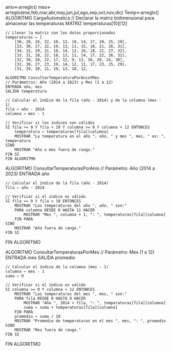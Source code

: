 <PROGRAMA PRINCIPAL>
    anio<-arreglo()
    mes<-arreglo(ene,feb,mar,abr,may,jun,jul,ago,sep,oct,nov,dic)
    Temp<-arreglo()
    ALGORITMO CargaAutomatica
    // Declarar la matriz bidimensional para almacenar las temperaturas
    MATRIZ temperaturas[10][12]

    // Llenar la matriz con los datos proporcionados
    temperaturas ← [
        [30, 28, 26, 22, 18, 12, 10, 14, 17, 20, 25, 29],
        [33, 30, 27, 22, 19, 13, 11, 15, 18, 21, 26, 31],
        [34, 32, 29, 21, 18, 14, 12, 16, 18, 21, 27, 32],
        [33, 31, 28, 22, 18, 13, 11, 14, 17, 22, 26, 31],
        [32, 30, 28, 22, 17, 12, 9, 13, 16, 20, 24, 30],
        [32, 30, 27, 23, 19, 14, 12, 11, 17, 23, 25, 29],
        [31, 29, 28, 21, 19, 13, 10, 12, 

<MODULOS>
    
    ALGORITMO ConsultarTemperaturaPorAnioYMes
    // Parámetros: Año (2014 a 2023) y Mes (1 a 12)
    ENTRADA año, mes
    SALIDA temperatura

    // Calcular el índice de la fila (año - 2014) y de la columna (mes - 1)
    fila ← año - 2014
    columna ← mes - 1

    // Verificar si los índices son válidos
    SI fila >= 0 Y fila < 10 Y columna >= 0 Y columna < 12 ENTONCES
        temperatura ← temperaturas[fila][columna]
        MOSTRAR "La temperatura en el año ", año, " y mes ", mes, " es: ", temperatura
    SINO
        MOSTRAR "Año o mes fuera de rango."
    FIN SI
    FIN ALGORITMO


   ALGORITMO ConsultarTemperaturasPorAnio
    // Parámetro: Año (2014 a 2023)
    ENTRADA año

    // Calcular el índice de la fila (año - 2014)
    fila ← año - 2014

    // Verificar si el índice es válido
    SI fila >= 0 Y fila < 10 ENTONCES
        MOSTRAR "Las temperaturas del año ", año, " son:"
        PARA columna DESDE 0 HASTA 11 HACER
            MOSTRAR "Mes ", columna + 1, ": ", temperaturas[fila][columna]
        FIN PARA
    SINO
        MOSTRAR "Año fuera de rango."
    FIN SI
FIN ALGORITMO

ALGORITMO ConsultarTemperaturasPorMes
    // Parámetro: Mes (1 a 12)
    ENTRADA mes
    SALIDA promedio

    // Calcular el índice de la columna (mes - 1)
    columna ← mes - 1
    suma ← 0

    // Verificar si el índice es válido
    SI columna >= 0 Y columna < 12 ENTONCES
        MOSTRAR "Las temperaturas del mes ", mes, " son:"
        PARA fila DESDE 0 HASTA 9 HACER
            MOSTRAR "Año ", 2014 + fila, ": ", temperaturas[fila][columna]
            suma ← suma + temperaturas[fila][columna]
        FIN PARA
        promedio ← suma / 10
        MOSTRAR "Promedio de temperaturas en el mes ", mes, ": ", promedio
    SINO
        MOSTRAR "Mes fuera de rango."
    FIN SI
FIN ALGORITMO

